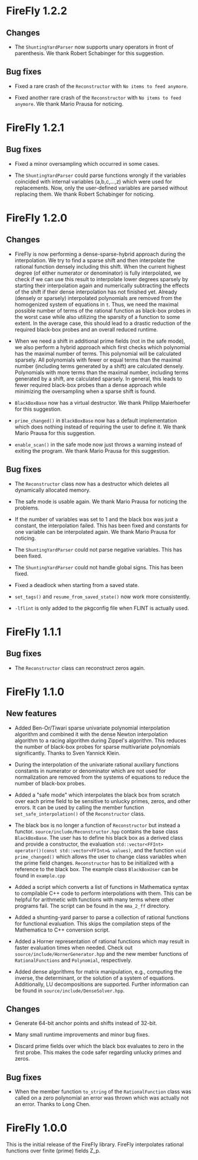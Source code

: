 FireFly 1.2.2
=============

Changes
-------

 * The `ShuntingYardParser` now supports unary operators in front of
 parenthesis. We thank Robert Schabinger for this suggestion.

Bug fixes
---------

 * Fixed a rare crash of the `Reconstructor` with `No items to feed anymore`.

 * Fixed another rare crash of the `Reconstructor` with `No items to feed
 anymore`. We thank Mario Prausa for noticing.


FireFly 1.2.1
=============

Bug fixes
---------

 * Fixed a minor oversampling which occurred in some cases.

 * The `ShuntingYardParser` could parse functions wrongly if the variables
 coincided with internal variables (a,b,c,...,z) which were used for
 replacements. Now, only the user-defined variables are parsed without replacing
 them. We thank Robert Schabinger for noticing.


FireFly 1.2.0
=============

Changes
-------

 * FireFly is now performing a dense-sparse-hybrid approach during the
 interpolation.
 We try to find a sparse shift and then interpolate the rational function densely
 including this shift. When the current highest degree (of either numerator or
 denominator) is fully interpolated, we check if we can use this result to
 interpolate lower degrees sparsely by starting their interpolation again and
 numerically subtracting the effects of the shift if their dense interpolation
 has not finished yet.
 Already (densely or sparsely) interpolated polynomials are removed from the
 homogenized system of equations in `t`.
 Thus, we need the maximal possible number of terms of the rational function
 as black-box probes in the worst case while also utilizing the sparsity of a
 function to some extent. In the average case, this should lead to a drastic
 reduction of the required black-box probes and an overall reduced runtime.

 * When we need a shift in additional prime fields (not in the safe mode), we
 also perform a hybrid approach which first checks which polynomial has the
 maximal number of terms. This polynomial will be calculated sparsely. All
 polynomials with fewer or equal terms than the maximal number (including terms
 generated by a shift) are calculated densely. Polynomials with more terms than
 the maximal number, including terms generated by a shift, are calculated
 sparsely.
 In general, this leads to fewer required black-box probes than a dense approach
 while minimizing the oversampling when a sparse shift is found.

 * `BlackBoxBase` now has a virtual destructor. We thank Philipp Maierhoefer for
 this suggestion.

 * `prime_changed()` in `BlackBoxBase` now has a default implementation which
 does nothing instead of requiring the user to define it. We thank Mario Prausa
 for this suggestion.

 * `enable_scan()` in the safe mode now just throws a warning instead of exiting
 the program. We thank Mario Prausa for this suggestion.

Bug fixes
---------

 * The `Reconstructor` class now has a destructor which deletes all dynamically
 allocated memory.

 * The safe mode is usable again. We thank Mario Prausa for noticing the
 problems.

 * If the number of variables was set to 1 and the black box was just a constant,
 the interpolation failed. This has been fixed and constants for one variable
 can be interpolated again. We thank Mario Prausa for noticing.

 * The `ShuntingYardParser` could not parse negative variables. This has been fixed.

 * The `ShuntingYardParser` could not handle global signs. This has been fixed.

 * Fixed a deadlock when starting from a saved state.

 * `set_tags()` and `resume_from_saved_state()` now work more consistently.

 * `-lflint` is only added to the pkgconfig file when FLINT is actually used.


FireFly 1.1.1
=============

Bug fixes
---------

 * The `Reconstructor` class can reconstruct zeros again.


FireFly 1.1.0
=============

New features
------------
 * Added Ben-Or/Tiwari sparse univariate polynomial interpolation algorithm
 and combined it with the dense Newton interpolation algorithm to a
 racing algorithm during Zippel's algorithm. This reduces the number of
 black-box probes for sparse multivariate polynomials significantly.
 Thanks to Sven Yannick Klein.

 * During the interpolation of the univariate rational auxiliary functions
 constants in numerator or denominator which are not used for normalization
 are removed from the systems of equations to reduce the number of black-box
 probes.

 * Added a "safe mode" which interpolates the black box from scratch over
 each prime field to be sensitive to unlucky primes, zeros, and other
 errors. It can be used by calling the member function `set_safe_interpolation()`
 of the `Reconstructor` class.

 * The black box is no longer a function of `Reconstructor` but instead a functor.
 `source/include/Reconstructor.hpp` contains the base class `BlackBoxBase`.
 The user has to define his black box as a derived class and provide a constructor,
 the evaluation `std::vector<FFInt> operator()(const std::vector<FFInt>& values)`,
 and the function `void prime_changed()` which allows the user to change class
 variables when the prime field changes. `Reconstructor` has to be initialized with
 a reference to the black box. The example class `BlackBoxUser` can be found in
 `example.cpp`

 * Added a script which converts a list of functions in Mathematica syntax
 to compilable C++ code to perform interpolations with them. This can be
 helpful for arithmetic with functions with many terms where other programs
 fail. The script can be found in the `mma_2_ff` directory.

 * Added a shunting-yard parser to parse a collection of rational functions
 for functional evaluation. This skips the compilation steps of the Mathematica
 to C++ conversion script.

 * Added a Horner representation of rational functions which may result in
 faster evaluation times when needed. Check out `source/include/HornerGenerator.hpp`
 and the new member functions of `RationalFunctions` and `Polynomial`, respectively.

 * Added dense algorithms for matrix manipulation, e.g., computing the inverse,
 the determinant, or the solution of a system of equations. Additionally,
 LU decompositions are supported. Further information can be found in
 `source/include/DenseSolver.hpp`.

Changes
-------

 * Generate 64-bit anchor points and shifts instead of 32-bit.

 * Many small runtime improvements and minor bug fixes.

 * Discard prime fields over which the black box evaluates to zero in the first
 probe. This makes the code safer regarding unlucky primes and zeros.

Bug fixes
---------

 * When the member function `to_string` of the `RationalFunction` class was called
 on a zero polynomial an error was thrown which was actually not an error. Thanks
 to Long Chen.


FireFly 1.0.0
=============

This is the initial release of the FireFly library. FireFly interpolates rational
functions over finite (prime) fields Z_p.
